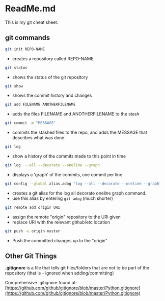 # ReadMe.md

This is my git cheat sheet.

## git commands

```bash
git init REPO-NAME
```
- creates a repository called REPO-NAME

```bash
git status
```
- shows the status of the git repository

```bash
git show
```
- shows the commit history and changes

```bash
git add FILENAME ANOTHERFILENAME
```
- adds the files FILENAME and ANOTHERFILENAME to the stash

```bash
git commit -m "MESSAGE"
```
- commits the stashed files to the repo, and adds 
the MESSAGE that describes what was done

```bash
git log
```
- show a history of the commits made to this point in time

```bash
git log  --all --decorate --oneline --graph
```
- displays a 'graph' of the commits, one commit per line

```bash
git config --global alias.adog "log --all --decorate --oneline --graph"
```
- creates a git alias for the log all decorate oneline graph command.
- use this alias by entering `git adog` (much shorter)

```bash
git remote add origin URI
```
- assign the remote "origin" repository to the URI given
- replace URI with the relevant github/etc location

```bash
git push -u origin master
```
- Push the committed changes up to the "origin"


## Other Git Things

**.gitignore** is a file that tells git files/folders that are
not to be part of the repository (that is - ignored when 
adding/committing)

Comprehensive .gitignore found at:
[https://github.com/github/gitignore/blob/master/Python.gitignore](https://github.com/github/gitignore/blob/master/Python.gitignore)
